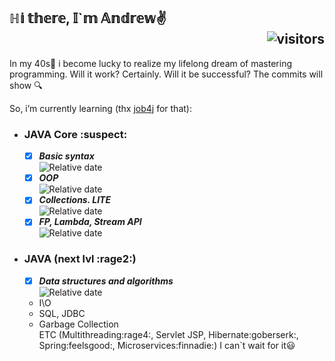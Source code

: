 ## ℍ𝕚 𝕥𝕙𝕖𝕣𝕖, 𝕀`𝕞 𝔸𝕟𝕕𝕣𝕖𝕨✌️<div align="right">![visitors](https://visitor-badge.glitch.me/badge?page_id=https://github.com/Futsey&left_color=blue&right_color=green)</div>
In my 40s👴 i become lucky to realize my lifelong dream of mastering programming. 
Will it work? Certainly. Will it be successful? The commits will show 🔍

So, i’m currently learning (thx [job4j](https://job4j.ru/) for that):
+ ### JAVA Core :suspect: 
   + [x] _**Basic syntax**_ <div align="left"> ![Relative date](https://img.shields.io/date/1636301400?color=green&label=DONE&style=plastic)     
   + [x] _**OOP**_ <div align="left"> ![Relative date](https://img.shields.io/date/1638914400?color=green&label=DONE&logoColor=blue)<br> 
   + [x] _**Collections. LITE**_ <div align="left"> ![Relative date](https://img.shields.io/date/1644555520?color=green&label=DONE&style=plastic)<br>    
   + [x] _**FP, Lambda, Stream API**_ <div align="left"> ![Relative date](https://img.shields.io/date/1646934400?color=green&label=DONE&style=plastic)<br>
          
+ ### JAVA (next lvl :rage2:)<br>
   + [x] _**Data structures and algorithms**_ <div align="left"> ![Relative date](https://img.shields.io/date/1651102200?color=green&label=DONE&style=plastic)<br>
  + I\O <br>
  + SQL, JDBC <br>
  + Garbage Collection <br>
  ETC (Multithreading:rage4:, Servlet JSP, Hibernate:goberserk:, Spring:feelsgood:, Microservices:finnadie:) I can`t wait for it😃

